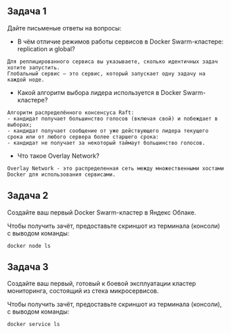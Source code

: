 ## Задача 1

Дайте письменые ответы на вопросы:

- В чём отличие режимов работы сервисов в Docker Swarm-кластере: replication и global?

```
Для реплицированного сервиса вы указываете, сколько идентичных задач хотите запустить.
Глобальный сервис — это сервис, который запускает одну задачу на каждой ноде.
```

- Какой алгоритм выбора лидера используется в Docker Swarm-кластере?

```
Алгоритм распределённого консенсуса Raft:
- кандидат получает большинство голосов (включая свой) и побеждает в выборах;
- кандидат получает сообщение от уже действующего лидера текущего срока или от любого сервера более старшего срока:
- кандидат не получает за некоторый таймаут большинство голосов.
```

- Что такое Overlay Network?

```
Overlay Network - это распределенная сеть между множественными хостами Docker для использования сервисами.
```

## Задача 2

Создайте ваш первый Docker Swarm-кластер в Яндекс Облаке.

Чтобы получить зачёт, предоставьте скриншот из терминала (консоли) с выводом команды:

```
docker node ls
```

## Задача 3

Создайте ваш первый, готовый к боевой эксплуатации кластер мониторинга, состоящий из стека микросервисов.

Чтобы получить зачёт, предоставьте скриншот из терминала (консоли), с выводом команды:

```
docker service ls
```